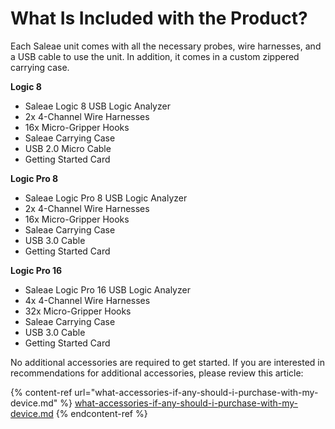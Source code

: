# What Is Included with the Product?

Each Saleae unit comes with all the necessary probes, wire harnesses, and a USB cable to use the unit. In addition, it comes in a custom zippered carrying case.

**Logic 8**

* Saleae Logic 8 USB Logic Analyzer
* 2x 4-Channel Wire Harnesses
* 16x Micro-Gripper Hooks
* Saleae Carrying Case
* USB  2.0 Micro Cable
* Getting Started Card

**Logic Pro 8**

* Saleae Logic Pro 8 USB Logic Analyzer
* 2x 4-Channel Wire Harnesses
* 16x Micro-Gripper Hooks
* Saleae Carrying Case
* USB 3.0 Cable
* Getting Started Card

**Logic Pro 16**

* Saleae Logic Pro 16 USB Logic Analyzer
* 4x 4-Channel Wire Harnesses
* 32x Micro-Gripper Hooks
* Saleae Carrying Case
* USB 3.0 Cable
* Getting Started Card

No additional accessories are required to get started. If you are interested in recommendations for additional accessories, please review this article:

{% content-ref url="what-accessories-if-any-should-i-purchase-with-my-device.md" %}
[what-accessories-if-any-should-i-purchase-with-my-device.md](what-accessories-if-any-should-i-purchase-with-my-device.md)
{% endcontent-ref %}


